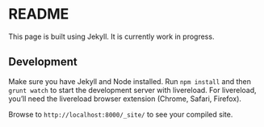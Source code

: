 # README

This page is built using Jekyll. It is currently work in progress.

## Development

Make sure you have Jekyll and Node installed. Run `npm install` and then `grunt watch` to start the development server with livereload. For livereload, you’ll need the livereload browser extension (Chrome, Safari, Firefox). 

Browse to `http://localhost:8000/_site/` to see your compiled site.
